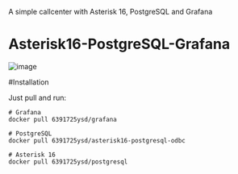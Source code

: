 A simple callcenter with Asterisk 16, PostgreSQL and Grafana
# Asterisk16-PostgreSQL-Grafana
![image](https://user-images.githubusercontent.com/73586088/113707049-2bc4a080-9701-11eb-9a48-5464f6d9a4d8.png)

#Installation

Just pull and run:

    # Grafana 
    docker pull 6391725ysd/grafana
    
    # PostgreSQL
    docker pull 6391725ysd/asterisk16-postgresql-odbc
    
    # Asterisk 16
    docker pull 6391725ysd/postgresql

